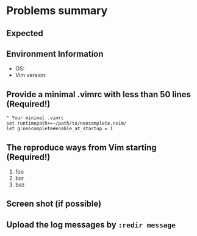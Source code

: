 # Problems summary


## Expected


## Environment Information
 * OS:
 * Vim version:


## Provide a minimal .vimrc with less than 50 lines (Required!)

```vim
" Your minimal .vimrc
set runtimepath+=~/path/to/neocomplete.nvim/
let g:neocomplete#enable_at_startup = 1
```


## The reproduce ways from Vim starting (Required!)

 1. foo
 2. bar
 3. baz


## Screen shot (if possible)


## Upload the log messages by `:redir message`
